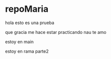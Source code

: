 # repoMaria
hola
esto es una prueba

que gracia me hace estar practicando
nau te amo

estoy en main

estoy en rama parte2
